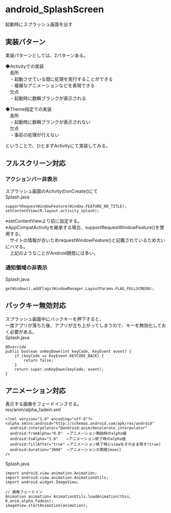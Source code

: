 # android_SplashScreen
起動時にスプラッシュ画面を出す

## 実装パターン
実装パターンとしては、2パターンある。

◆Activityでの実装  
　長所  
　・起動させている間に処理を実行することができる   
　・複雑なアニメーションなどを表現できる  
　欠点  
　・起動時に数瞬ブランクが表示される  
 
◆Theme指定での実装  
　長所  
　・起動時に数瞬ブランクが表示されない  
　欠点  
　・事前の処理が行えない  
 
 ということで、ひとまずActivityにて実装してみる。
 
 ## フルスクリーン対応  
### アクションバー非表示  
スプラッシュ画面のAcitvityのonCreate()にて    
Splash.java  

    supportRequestWindowFeature(Window.FEATURE_NO_TITLE);  
    setContentView(R.layout.activity_splash);  
        
※setContentViewより前に設定する。  
※AppCompatActivityを継承する場合、supportRequestWindowFeature()を使用する。  
　サイトの情報が古いためrequestWindowFeature()と記載されているため大いにハマる。  
　上記のようなことがAndroid開発には多い。  
 
 ### 通知領域の非表示  
 Splash.java  
 
    getWindow().addFlags(WindowManager.LayoutParams.FLAG_FULLSCREEN);  
    
## バックキー無効対応
スプラッシュ画面中にバックキーを押下すると、  
一度アプリが落ちた後、アプリが立ち上がってしまうので、キーを無効化しておく必要がある。   
 Splash.java  
 
    @Override
    public boolean onKeyDown(int keyCode, KeyEvent event) {  
        if (keyCode == KeyEvent.KEYCODE_BACK) {  
            return false;  
        }  
        return super.onKeyDown(keyCode, event);  
    }  

## アニメーション対応
表示する画像をフェードインさせる。  
res/anim/alpha_fadein.xml  

    <?xml version="1.0" encoding="utf-8"?>  
    <alpha xmlns:android="http://schemas.android.com/apk/res/android"  
      android:interpolator="@android:anim/decelerate_interpolator"  
      android:fromAlpha="0.0"  ←アニメーション開始時のalpha値  
      android:toAlpha="1.0"  　←アニメーション終了時のalpha値  
      android:fillAfter="true" ←アニメーション終了時にviewをそのまま残す(true)   
      android:duration="3000"  ←アニメーションの期間[msec]  
    />  

 Splash.java    
        
    import android.view.animation.Animation;
    import android.view.animation.AnimationUtils;
    import android.widget.ImageView;    

    // 画像フェードイン  
    Animation animation= AnimationUtils.loadAnimation(this, R.anim.alpha_fadein);  
    imageView.startAnimation(animation);  
    
